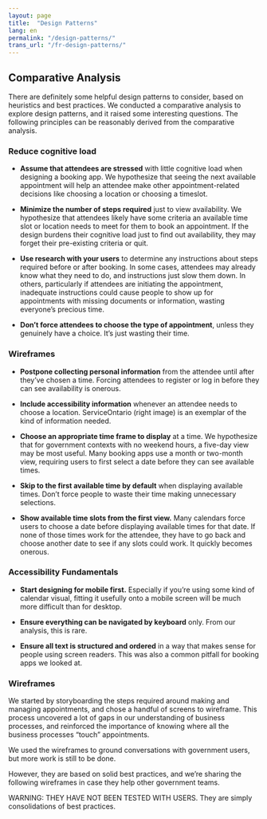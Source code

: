 ```yaml
---
layout: page
title:  "Design Patterns"
lang: en
permalink: "/design-patterns/"
trans_url: "/fr-design-patterns/"
---
```



## Comparative Analysis
There are definitely some helpful design patterns to consider, based on heuristics and best practices. We conducted a comparative analysis to explore design patterns, and it raised some interesting questions. The following principles can be reasonably derived from the comparative analysis.

### Reduce cognitive load
- **Assume that attendees are stressed** with little cognitive load when designing a booking app. We hypothesize that seeing the next available appointment will help an attendee make other appointment-related decisions like choosing a location or choosing a timeslot. 

- **Minimize the number of steps required** just to view availability. We hypothesize that attendees likely have some criteria an available time slot or location needs to meet for them to book an appointment. If the design burdens their cognitive load just to find out availability, they may forget their pre-existing criteria or quit.

- **Use research with your users** to determine any instructions about steps required before or after booking. In some cases, attendees may already know what they need to do, and instructions just slow them down. In others, particularly if attendees are initiating the appointment, inadequate instructions could cause people to show up for appointments with missing documents or information, wasting everyone’s precious time.

- **Don’t force attendees to choose the type of appointment**, unless they genuinely have a choice. It’s just wasting their time.

### Wireframes

- **Postpone collecting personal information** from the attendee until after they’ve chosen a time. Forcing attendees to register or log in before they can see availability is onerous. 

- **Include accessibility information** whenever an attendee needs to choose a location. ServiceOntario (right image) is an exemplar of the kind of information needed.

- **Choose an appropriate time frame to display** at a time. We hypothesize that for government contexts with no weekend hours, a five-day view may be most useful. Many booking apps use a month or two-month view, requiring users to first select a date before they can see available times.

- **Skip to the first available time by default** when displaying available times. Don’t force people to waste their time making unnecessary selections.

- **Show available time slots from the first view.** Many calendars force users to choose a date before displaying available times for that date. If none of those times work for the attendee, they have to go back and choose another date to see if any slots could work. It quickly becomes onerous.

### Accessibility Fundamentals

- **Start designing for mobile first.** Especially if you’re using some kind of calendar visual, fitting it usefully onto a mobile screen will be much more difficult than for desktop.

- **Ensure everything can be navigated by keyboard** only. From our analysis, this is rare.

- **Ensure all text is structured and ordered** in a way that makes sense for people using screen readers. This was also a common pitfall for booking apps we looked at.

### Wireframes

We started by storyboarding the steps required around making and managing appointments, and chose a handful of screens to wireframe. This process uncovered a lot of gaps in our understanding of business processes, and reinforced the importance of knowing where all the business processes “touch” appointments. 

We used the wireframes to ground conversations with government users, but more work is still to be done.

However, they are based on solid best practices, and we’re sharing the following wireframes in case they help other  government teams. 

WARNING: THEY HAVE NOT BEEN TESTED WITH USERS. They are simply consolidations of best practices.





